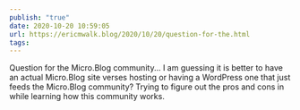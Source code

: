 ```yaml
---
publish: "true"
date: 2020-10-20 10:59:05
url: https://ericmwalk.blog/2020/10/20/question-for-the.html
tags: 
---
```


Question for the Micro.Blog community... I am guessing it is better to have an actual Micro.Blog site verses hosting or having a WordPress one that just feeds the Micro.Blog community? Trying to figure out the pros and cons in while learning how this community works.